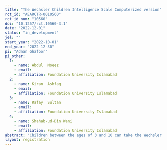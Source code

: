 ```yaml
---
title: "The Wechsler Children Intelligence Scale Computerized version"
rct_id: "AEARCTR-0010560"
rct_id_num: "10560"
doi: "10.1257/rct.10560-3.1"
date: "2022-12-01"
status: "in_development"
jel: ""
start_year: "2022-10-01"
end_year: "2022-12-30"
pi: "Adnan Ghafoor"
pi_other:
  1:
    - name: Abdul  Moeez
    - email: 
    - affiliation: Foundation University Islamabad
  2:
    - name: Kiran  Ashfaq
    - email: 
    - affiliation: Foundation University Islamabad
  3:
    - name: Rafay  Sultan
    - email: 
    - affiliation: Foundation University Islamabad
  4:
    - name: Shahab-ud-Din Wani
    - email: 
    - affiliation: Foundation University Islamabad
abstract: "Children between the ages of 3 and 10 can take the Wechsler Intelligence Scale for Children (WISC), an individual intelligence test. The most recent edition is the Fifth Edition (WISC-V; Wechsler, 2014).It takes 45 to 65 minutes to administer the WISC-V. It produces a Full Scale IQ, also referred to as an IQ score or intelligence quotient, which measures a child's whole intellectual capacity. Additionally, it includes verbal comprehension, visual spatial, fluid reasoning, working memory, and processing speed index scores in addition to five other primary index scores. These indices show how well a youngster performs across many cognitive domains. It is possible to create five additional composite scores using different arrangements of the primary or primary plus secondary subtests. The computerized Wechsler Intelligence Scale having both auditory and visual instructions will be the main focus of the current investigation. We can give the test using the Wechsler Intelligence Children app on a desktop or mobile device. Four levels—assessment, measurement, improvement and re-assessment—will be assigned to the test. At the level of assessment, a child will be evaluated by a computer automatically using various tasks; at the level of measurement, a computer will automatically produce the results of the assessment tasks; at the level of improvement, child will be able to improve by watching animated task videos; and finally, a computer will enable a child to improve their performance by viewing animated videos which will explain the right way to do a task when the child will be re-assessed."
layout: registration
---
```


